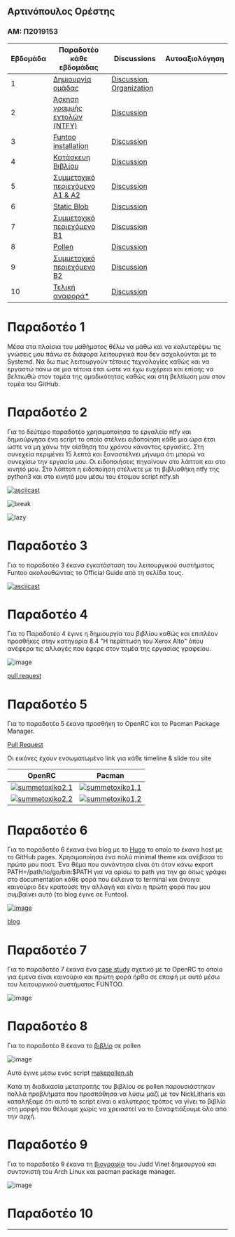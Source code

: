 ## Αρτινόπουλος Ορέστης
### ΑΜ: Π2019153

| Εβδομάδα | Παραδοτέο κάθε εβδομάδας | Discussions | Αυτοαξιολόγηση |
| --- | --- | --- | --- |
| 1 |  [Δημιουργία ομάδας](#παραδοτέο-1) | [Discussion](https://github.com/courses-ionio/sw/discussions/1163), [Organization](https://github.com/PaneksypnesDiepafes/Main/) |  |
| 2 | [Άσκηση γραμμής εντολών (NTFY)](#παραδοτέο-2) |[Discussion](https://github.com/courses-ionio/sw/discussions/1287)| |
| 3 | [Funtoo installation](#παραδοτέο-3) |[Discussion](https://github.com/courses-ionio/sw/discussions/1328) |  |
| 4 | [Κατάσκευη Βιβλίου](#παραδοτέο-4) |[Discussion](https://github.com/courses-ionio/sw/discussions/1389) | |
| 5 | [Συμμετοχικό περιεχόμενο Α1 & A2](#παραδοτέο-5) |[Discussion](https://github.com/courses-ionio/sw/discussions/1450)|  |
| 6 | [Static Blob](#παραδοτέο-6) | [Discussion](https://github.com/courses-ionio/sw/discussions/1495) | |
| 7 | [Συμμετοχικό περιεχόμενο B1](#παραδοτέο-7) |[Discussion](https://github.com/courses-ionio/sw/discussions/1541) |  |
| 8 | [Pollen](#παραδοτέο-8) |[Discussion](https://github.com/courses-ionio/sw/discussions/1542) |  |
| 9 | [Συμμετοχικό περιεχόμενο B2](#παραδοτέο-9) |[Discussion](https://github.com/courses-ionio/sw/discussions/1543) |  |
| 10 | [Τελική αναφορά*](#παραδοτέο-10) |[Discussion]() |  |


# Παραδοτέο 1

Μέσα στα πλαίσια του μαθήματος θέλω να μάθω και να καλυτερέψω τις γνώσεις μου πάνω σε διάφορα λειτουργικά που δεν ασχολούνται με το Systemd. Να δω πως λειτουργούν τέτοιες τεχνολογίες καθώς και να εργαστώ πάνω σε μια τέτοια έτσι ώστε να έχω ευχέρεια και επίσης να βελτιωθώ στον τομέα της ομαδικότητας καθώς και στη βελτίωση μου στον τομέα του GitHub.

# Παραδοτέο 2

Για το δεύτερο παραδοτέο χρησιμοποίησα το εργαλείο ntfy και δημιούργησα ένα script το οποίο στέλνει ειδοποίηση κάθε μια ώρα έτσι ώστε να μη χάνω την αίσθηση του χρόνου κάνοντας εργασίες. Στη συνεχεία περιμένει 15 λεπτά και ξαναστέλνει μήνυμα ότι μπορώ να συνεχίσω την εργασία μου. Οι ειδοποιήσεις πηγαίνουν στο λάπτοπ και στο κινητό μου. Στο λάπτοπ η ειδοποίηση στέλνετε με τη βιβλιοθήκη ntfy της python3 και στο κινητό μου μέσω του έτοιμου script ntfy.sh

[![asciicast](https://asciinema.org/a/563133.svg)](https://asciinema.org/a/563133)

![break](https://user-images.githubusercontent.com/45509916/221436251-b395fdf7-5a69-480a-a734-c14bdfb2dfeb.png)

![lazy](https://user-images.githubusercontent.com/45509916/221436273-6dc8d755-4d0b-4275-9fdb-28892ba19dcc.png)


# Παραδοτέο 3

Για το παραδοτέο 3 έκανα εγκατάσταση του λειτουργικού συστήματος Funtoo ακολουθώντας το Official Guide από τη σελίδα τους.

[![asciicast](https://asciinema.org/a/564626.svg)](https://asciinema.org/a/564626)

# Παραδοτέο 4 

Για το Παραδοτέο 4 έγινε η δημιουργία του βιβλίου καθώς και επιπλέον προσθήκες στην κατηγορία 8.4 "Η περίπτωση του Xerox Alto" όπου ανέφερα τις αλλαγές που έφερε στον τομέα της εργασίας γραφείου.

![image](https://user-images.githubusercontent.com/45509916/224571235-a9a0b43b-7b02-42fd-b5f0-4e253d1390d4.png)

[pull request](https://github.com/PaneksypnesDiepafes/kallipos-notes/pull/3)


# Παραδοτέο 5 

Για το παραδοτέο 5 έκανα προσθήκη το OpenRC και το Pacman Package Manager.

[Pull Request](https://github.com/PaneksypnesDiepafes/site/pull/4)

Οι εικόνες έχουν ενσωματωμένο link για κάθε timeline & slide του site


| OpenRC | Pacman |
|---	|---	|
| [![summetoxiko2,1](https://user-images.githubusercontent.com/45509916/226176086-1e878fd7-1319-42d9-8fe9-bc5f45222e1b.png)](https://master--tsetgiatonetlify.netlify.app/timeline/init-systems/)  |  [![summetoxiko1,1](https://user-images.githubusercontent.com/45509916/226176052-5b35fdab-dfc5-443e-aae7-79adcb91b9be.png)](https://master--tsetgiatonetlify.netlify.app/timeline/package-managers/)  	|
| [![summetoxiko2,2](https://user-images.githubusercontent.com/45509916/226176088-1491c950-e97f-4fad-aeff-71eccd7f343d.png)](https://master--tsetgiatonetlify.netlify.app/slides/init-systems/)  	|  [![summetoxiko1,2](https://user-images.githubusercontent.com/45509916/226176089-8357390d-13bb-477b-9be8-31847b8b0d8d.png)](https://master--tsetgiatonetlify.netlify.app/slides/package-managers/) 	|

# Παραδοτέο 6

Για το παραδοτέο 6 έκανα ένα blog με το [Hugo](https://github.com/gohugoio/hugo) το οποίο το έκανα host με το GitHub pages. Χρησιμοποίησα ένα πολύ minimal theme και ανέβασα το πρώτο μου ποστ. Ένα θέμα που συνάντησα είναι ότι όταν κάνω export PATH=/path/to/go/bin:$PATH για να ορίσω το path για την go όπως γράφει στο documentation κάθε φορά που έκλεινα το terminal και άνοιγα καινούριο δεν κρατούσε την αλλαγή και είναι η πρώτη φορά που μου συμβαίνει αυτό (το blog έγινε σε Funtoo).

[![image](https://user-images.githubusercontent.com/45509916/229379151-f4cd3f63-f3f8-40d3-8119-7df62ae875e8.png)](https://voltmaister.github.io/hugo-site/posts/warcraft3/)

[blog](https://voltmaister.github.io/hugo-site/posts/warcraft3/)

# Παραδοτέο 7

Για το παραδοτέο 7 έκανα ένα [case study](https://master--voltmaister-site1.netlify.app/case-study/openrc/) σχετικό με το OpenRC το οποίο για έμενα είναι καινούριο και πρώτη φορά ήρθα σε επαφή με αυτό μέσω του λειτουργικού συστήματος FUNTOO.

![image](https://user-images.githubusercontent.com/45509916/229379195-cde76d9a-9b88-4a75-9f93-487658340caa.png)


# Παραδοτέο 8

Για το παραδοτέο 8 έκανα το [βιβλίο](https://github.com/voltmaister/kallipos) σε pollen 

![image](https://user-images.githubusercontent.com/45509916/229378719-9e378eb5-85b7-4a86-96b5-139a964ce14d.png)


Αυτό έγινε μέσω ενός script [makepollen.sh](https://github.com/voltmaister/kallipos/blob/master/makepollen.sh)

Κατά τη διαδικασία μετατροπής του βιβλίου σε pollen παρουσιάστηκαν πολλά προβλήματα που προσπάθησα να λύσω μαζί με τον NickLitharis και καταλήξαμε ότι αυτό το script είναι ο καλύτερος τρόπος να γίνει το βιβλίο στη μορφή που θέλουμε χωρίς να χρειαστεί να το ξαναφτιάξουμε όλο από την αρχή.

# Παραδοτέο 9

Για το παραδοτέο 9 έκανα τη [βιογραφία](https://master--voltmaister-site1.netlify.app/biography/judd-vinet/) του Judd Vinet δημιουργού και συντονιστή του Arch Linux και pacman package manager.

![image](https://user-images.githubusercontent.com/45509916/229378937-5ffdc76c-398c-4578-b15c-16a4124b7563.png)

# Παραδοτέο 10



---
